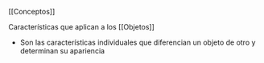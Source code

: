 [[Conceptos]]

Características que aplican a los [[Objetos]] 
- Son las características individuales que diferencian un objeto de otro y determinan su apariencia
